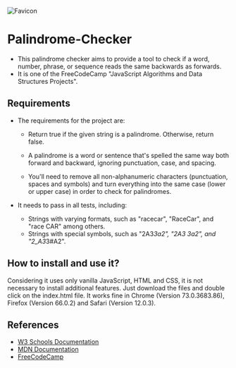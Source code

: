 
![Favicon]('./img/favicon.png') 
# Palindrome-Checker

- This palindrome checker aims to provide a tool to check if a word, number, phrase, or sequence reads the same backwards as forwards.
- It is one of the FreeCodeCamp "JavaScript Algorithms and Data Structures Projects".

## Requirements

- The requirements for the project are:
  - Return true if the given string is a palindrome. Otherwise, return false.

  - A palindrome is a word or sentence that's spelled the same way both forward and backward, ignoring punctuation, case, and spacing.

  - You'll need to remove all non-alphanumeric characters (punctuation, spaces and symbols) and turn everything into the same case (lower or upper case) in order to check for palindromes.

- It needs to pass in all tests, including: 

  - Strings with varying formats, such as "racecar", "RaceCar", and "race CAR" among others.
  - Strings with special symbols, such as "2A3*3a2", "2A3 3a2", and "2_A3*3#A2".

## How to install and use it?

Considering it uses only vanilla JavaScript, HTML and CSS, it is not necessary to install additional features. 
Just download the files and double click on the index.html file.
It works fine in Chrome (Version 73.0.3683.86), Firefox (Version 66.0.2) and Safari (Version 12.0.3).

## References

- [W3 Schools Documentation](https://www.w3schools.com/)
- [MDN Documentation](https://developer.mozilla.org)
- [FreeCodeCamp](https://www.freecodecamp.org/)
